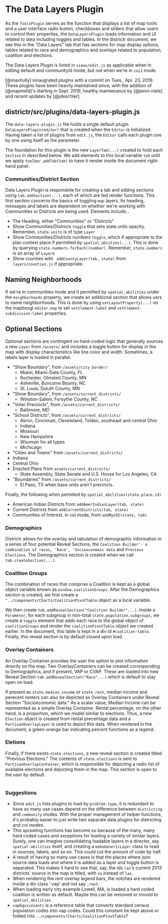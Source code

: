 # The Data Layers Plugin

As the `ToolsPlugin` serves as the function that displays a list of map
tools and a user interface radio button, checkboxes and sliders that
allow users to control their properties, the `DataLayersPlugin` loads
information and UI related to data including toggles and tables. In
the districtr document, we see this in the "Data Layers" tab that has
sections for map display options, tables related to race and demographics 
and overlays related to population, coalition and elections. 

The Data Layers Plugin is listed in `views/edit.js` as applicable when
in editing default and communityId mode, but not when we're in `coi2` mode.

[@maxhully] innaugrated plugins with a commit on Tues., Apr. 23, 2019. These
plugins have been heavily maintained since, with the addition of [@mapmeld]'s 
starting in Sept. 2019, healthy maintenance by [@jenni-niels] and
recent updates by [@jdeschler].

## districtr/src/plugins/data-layers-plugin.js 

The `data-layers-plugin.js` file holds a single default plugin `DataLayersPlugin(editor)`
that is created when the `Editor` is initialized. Having taken a list of plugins from
`edit.js`, the `Editor` calls each plugin one by one using itself as the parameter. 

The foundation for this plugin is the new  `LayerTab(...)` created to hold each `Section`
in described below. We add elements to this local variable `tab` until we apply `toolbar.addTab(tab)` 
to have it render inside the document right-hand panel. 

### Communities/District Section
  
Data Layers Plugin is responsbile for creating a tab and adding sections using `tab.addSection(...)`,
each of which are fed render functions. This first section concerns the basics of toggling `map` layers.
Its heading, messages and labels are dependent on whether we're working with Communities or Districts are being used.
Elements include... 
- The Heading, either "Communities" or "Districts"
- Show Communities/Districts `toggle` that sets state.units opacity. Remember, `state.units` is of type `Layer`
- Show Communities/Districts numbers `toggle`, which if appropriate to the plan.context place if permitted
by `spatial_abiities(...)`. This is done by querying `state.numbers.forEach((number)`. Remember, `state.numbers` is an array of `Layer`s
- Show counties with ` addCountyLayer(tab, state)` from `layers/counties.js` if appropriate.
  
## Naming Neighborhoods
  
If we're in communities mode and it permitted by `spatial_abilities` under the `neighborhoods` property, 
we create an additional section that allows uers to name neighborhoods. This is done by using `setLayoutProperty(...)`
on the mapboxgl `editor.map` to set `settlement-label` and `settlement-subdivision-label` properties.
  
## Optional Sections
  
 Optional sections are contingent on hard-coded logic that generally sources  
 a new `Layer` from `/assets/` and includes a toggle button for display in the
 map with display characteristics like line color and width. Sometimes,
 a labels layer is loaded in parallel. 
  
- "Show Boundary", from `/assets/city_border/`
  - Miami, Miami-Date County, FL
  - Rochester, Olmsted County, MN
  - Asheville, Buncome Bounty, NC
  - St. Louis, Duluth County, MN
- "Show Boundary", from `/assets/current_districts/`
  - Winston-Salem, Forsythe County, NC 
- "Voter Precincts", from `/assets/current_districts/`
  - Baltimore, MD
- "School Districts", from `/assets/current_districts/`
  - Akron, Cincinnati, Cleveleland, Toldeo, southeast and central Ohio
  - Indiana
  - Missiouri
  - New Hampshire
  - Wisonsin for all types
  - Michicagn 
-  "Cities and Towns" from `/assets/current_districts/`
  - Indiana
  - Central Ohio 
- Enacted Plans from `assets/current_districts/`
  - State Assembly, State Senate and U.S. House for Los Angeles, CA
- "Boundaries" from `/assets/current_districts/`
  - El Paso, TX when base units aren't precincts.
  
Finally, the following when permited by `spatial_abilities(state.place.id)`
- American Indian Districts from `addAmerIndianLayer(tab, state)`
- Current Districts from `addCurrentDistricts(tab, state)`
- Communities of Interest, in coi mode, from  `addMyCOI(state, tab)`
  
  
###  Demographics
  
Districtr allows for the overlay and tabulation of demographic information in a
series of four potential Reveal Sections, the `Coalition Builder'- a combination
of races, 'Race', 'Socioeconomic data` and `Previous Elections`. The Demographics
section is created when we call `tab.createSection(...)`.  
  
### Coalition Groups
  
The combination of races that comprise a Coalition is kept as a global object variable
known as `window.coalitionGroups`. After the Demographics section is created, we first 
create a `"../components/Charts/CoalitionPivotTable` object as a local variable. 

We then create `tab.addRevealSection("Coalition Builder"...)`. Inside a `Parameter`,
for each subgroup in non-total `state.population.subgroups`, we create a `toggle` element
that adds each race to the global object of `coalitionGroups` and render the `coalitionPivotTable` object
we created earlier. In the document, this table is kept in a div id `#coalition-table`.
Finally, this reveal section is by default closed upon load.  
  

### Overlay Containers

An Overlay Container provides the user the option to plot information
directly on the map. Two OverlayContainers can be created corresponding
to Demographics, and if present, VAP or CVAP. These are loaded into new
Reveal Section `tab.addRevealSection("Race"...)` which is default to stay
open on load.

If present as `state.median_income` or `state.rent`, median income and
perecent renters can also be depicted as Overlay Containers under Reveal
Section "Socioeconomic data." As a scalar value, Median Income can be
represented as a simple Overlay Container. Rental percentage, on the other
hand, is a proportion, which we model similar to elections. Thus, a new
`Election` object is created from rental precentage data and a `PartisanOverlayLayer`
is used to depict this data. When rendered in the document, a green-orange
bar indicating percent functions as a legend. 
  
### Eletions
  
Finally, if there exists `state.elections`, a new reveal section is created
titled "Previous Elections." The contents of `state.elections` is sent to
`PartisanOverlayContainer`, which is responsible for depicting a radio list
of available elections and depicting them in the map. This section is open
  to the user by default.
 
# #

### Suggestions

- Since `edit.js` lists plugins to load by `problem.type`, it is redundant to
have so many use cases depend on the difference between `districting` and `community`
modes. With the proper management of helper functions, it's probably easier to just
write two separate data plugins for districting and coi modes.
- This sprawling functions has become so because of the many, many hard coded cases
and exceptions for loading a variety of similar layers. Surely, one can imagine
consolidating loadable layers in a director, say `spatial-abilities` itself, and
creating a `makeGenericLayer` class to read in sources, labels, and so on. This could
cut the amount of code by half. 
- A result of having so many use cases is that the places where json source data loads
and where it is added as a layer and toggle button is separated. This makes it hard to
see that, say, the ids `lax`'s current 2013 districts' source in the map is titled,
with `va` instead of `lax.`
- When rendering the rent overlay legend bars, the notches are rendered inside a 
div class '.vap' and not say `,rent`.
- When loading early city example Lowell, MA, is loaded a hard coded coalition is written
as default. Maybe this can be removed or moved to `spatial_abilities.` 
- `vapEquivalents` is a reference table that converts standard census population codes
into vap codes. Could this constant be kept above or folded into
`../components/Charts/CoalitionPivotTable`?

